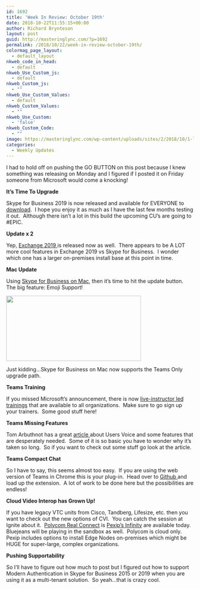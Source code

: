 ```yaml
---
id: 1692
title: 'Week In Review: October 19th'
date: 2018-10-22T11:55:15+00:00
author: Richard Brynteson
layout: post
guid: http://masteringlync.com/?p=1692
permalink: /2018/10/22/week-in-review-october-19th/
colormag_page_layout:
  - default_layout
nkweb_code_in_head:
  - default
nkweb_Use_Custom_js:
  - default
nkweb_Custom_js:
  - ""
nkweb_Use_Custom_Values:
  - default
nkweb_Custom_Values:
  - ""
nkweb_Use_Custom:
  - 'false'
nkweb_Custom_Code:
  - ""
image: https://masteringlync.com/wp-content/uploads/sites/2/2018/10/1-lm-jHkkxgea8Jk3b1hirLg.jpeg
categories:
  - Weekly Updates
---
```

I had to hold off on pushing the GO BUTTON on this post because I knew something was releasing on Monday and I figured if I posted it on Friday someone from Microsoft would come a knocking!

**It&#8217;s Time To Upgrade**

Skype for Business 2019 is now released and available for EVERYONE to <a href="https://techcommunity.microsoft.com/t5/Skype-for-Business-Blog/Skype-for-Busienss-Server-2019-now-GA/ba-p/276439" target="_blank" rel="noopener">download</a>.  I hope you enjoy it as much as I have the last few months testing it out.  Although there isn&#8217;t a lot in this build the upcoming CU&#8217;s are going to #EPIC.

**Update x 2**

Yep, <a href="https://blogs.technet.microsoft.com/exchange/2018/10/22/exchange-server-2019-now-available/?WT.mc_id=Social-Twitter-phschmit" target="_blank" rel="noopener">Exchange 2019 </a>is released now as well.  There appears to be A LOT more cool features in Exchange 2019 vs Skype for Business.  I wonder which one has a larger on-premises install base at this point in time.

**Mac Update**

Using <a href="https://support.office.com/en-us/article/follow-the-latest-updates-in-skype-for-business-cece9f93-add1-4d93-9a38-56cc598e5781?ui=en-US&rs=en-US&ad=US#OS_Type=Windows" target="_blank" rel="noopener">Skype for Business on Mac</a>, then it&#8217;s time to hit the update button.  The big feature: Emoji Support!

<img class="alignnone size-full wp-image-1694" src="https://masteringlync.com/wp-content/uploads/2018/10/Untitled.png?resize=362%2C175&#038;ssl=1" alt="" width="362" height="175" /> 

Just kidding&#8230;Skype for Business on Mac now supports the Teams Only upgrade path.

**Teams Training**

If you missed Microsoft&#8217;s announcement, there is now <a href="https://docs.microsoft.com/en-us/microsoftteams/instructor-led-training-teams-landing-page" target="_blank" rel="noopener">live-instructor led trainings</a> that are available to all organizations.  Make sure to go sign up your trainers.  Some good stuff here!

**Teams Missing Features**

Tom Arbuthnot has a great <a href="http://tomtalks.uk/2018/10/5-microsoft-teams-features-being-worked-on-that-im-looking-forward-to-5-more-i-think-you-should-vote-for/" target="_blank" rel="noopener">article </a>about Users Voice and some features that are desperately needed.  Some of it is so basic you have to wonder why it&#8217;s taken so long.  So if you want to check out some stuff go look at the article.

**Teams Compact Chat**

So I have to say, this seems almost too easy.  If you are using the web version of Teams in Chrome this is your plug-in.  Head over to <a href="https://github.com/emaas/compact-teams" target="_blank" rel="noopener">Github </a>and load up the extension.  A lot of work to be done here but the possibilities are endless!

**Cloud Video Interop has Grown Up!**

If you have legacy VTC units from Cisco, Tandberg, Lifesize, etc. then you want to check out the new options of CVI.  You can catch the session at Ignite about it.  <a href="http://www.polycom.com/forms/realconnect-trial.html" target="_blank" rel="noopener">Polycom Real Connect</a> is <a href="https://pexip.com/products/infinity-platform/" target="_blank" rel="noopener">Pexip&#8217;s Infinity</a> are available today.  Bluejeans will be playing in the sandbox as well.  Polycom is cloud only.  Pexip includes options to install Edge Nodes on-premises which might be HUGE for super-large, complex organizations.

**Pushing Supportability**

So I&#8217;ll have to figure out how much to post but I figured out how to support Modern Authentication in Skype for Business 2015 or 2019 when you are using it as a multi-tenant solution.  So yeah&#8230;that is crazy cool.